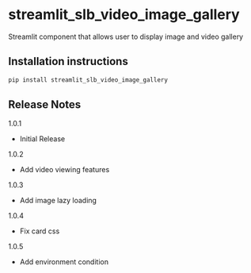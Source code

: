 # streamlit_slb_video_image_gallery

Streamlit component that allows user to display image and video gallery

## Installation instructions

```sh
pip install streamlit_slb_video_image_gallery
```

## Release Notes

1.0.1

- Initial Release

1.0.2

- Add video viewing features

1.0.3

- Add image lazy loading 

1.0.4

- Fix card css 

1.0.5

- Add environment condition